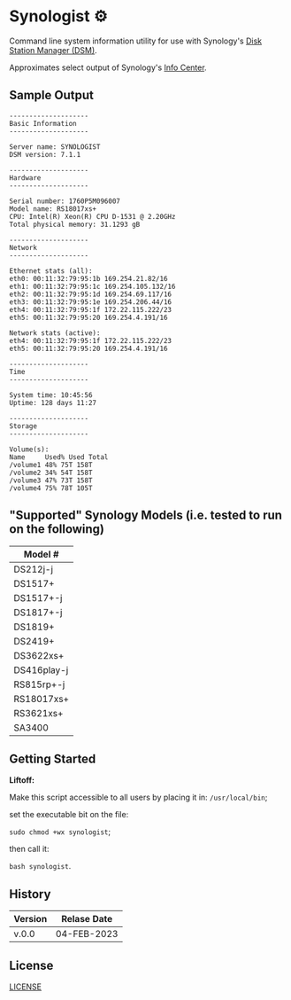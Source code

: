 # Synologist :gear:

Command line system information utility for use with Synology's [Disk Station Manager (DSM)](https://www.synology.com/en-us/dsm).

Approximates select output of Synology's [Info Center](https://kb.synology.com/en-vn/DSM/help/DSM/AdminCenter/system_info_center?version=7).

## Sample Output 

	--------------------
	Basic Information
	--------------------

	Server name: SYNOLOGIST
	DSM version: 7.1.1

	--------------------
	Hardware
	--------------------

	Serial number: 1760P5M096007
	Model name: RS18017xs+
	CPU: Intel(R) Xeon(R) CPU D-1531 @ 2.20GHz
	Total physical memory: 31.1293 gB

	--------------------
	Network
	--------------------

	Ethernet stats (all):
	eth0: 00:11:32:79:95:1b 169.254.21.82/16
	eth1: 00:11:32:79:95:1c 169.254.105.132/16
	eth2: 00:11:32:79:95:1d 169.254.69.117/16
	eth3: 00:11:32:79:95:1e 169.254.206.44/16
	eth4: 00:11:32:79:95:1f 172.22.115.222/23
	eth5: 00:11:32:79:95:20 169.254.4.191/16

	Network stats (active):
	eth4: 00:11:32:79:95:1f 172.22.115.222/23
	eth5: 00:11:32:79:95:20 169.254.4.191/16

	--------------------
	Time
	--------------------

	System time: 10:45:56
	Uptime: 128 days 11:27

	--------------------
	Storage
	--------------------

	Volume(s):
	Name     Used% Used Total
	/volume1 48% 75T 158T
	/volume2 34% 54T 158T
	/volume3 47% 73T 158T
	/volume4 75% 78T 105T

## "Supported" Synology Models (i.e. tested to run on the following)

|Model #    |
|---        |
|DS212j-j   |        
|DS1517+    |
|DS1517+-j  |
|DS1817+-j  |
|DS1819+    |
|DS2419+    |
|DS3622xs+  |
|DS416play-j|
|RS815rp+-j |
|RS18017xs+ |
|RS3621xs+  |
|SA3400     |

## Getting Started

__Liftoff:__

Make this script accessible to all users by placing it in: `/usr/local/bin`;

set the executable bit on the file:

`sudo chmod +wx synologist`;

then call it:

`bash synologist`.

## History

| Version| Relase Date|
| ---    | ---        |
| v.0.0  |04-FEB-2023 |

## License

[LICENSE](https://github.com/marshki/synologist/blob/master/LICENSE)
